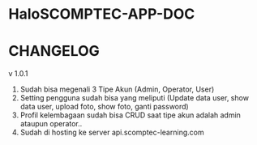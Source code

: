 # HaloSCOMPTEC-APP-DOC

# CHANGELOG

v 1.0.1
1. Sudah bisa megenali 3 Tipe Akun (Admin, Operator, User)
2. Setting pengguna sudah bisa yang meliputi (Update data user, show data user, upload foto, show foto, ganti password)
3. Profil kelembagaan sudah bisa CRUD saat tipe akun adalah admin ataupun operator..
4. Sudah di hosting ke server api.scomptec-learning.com
